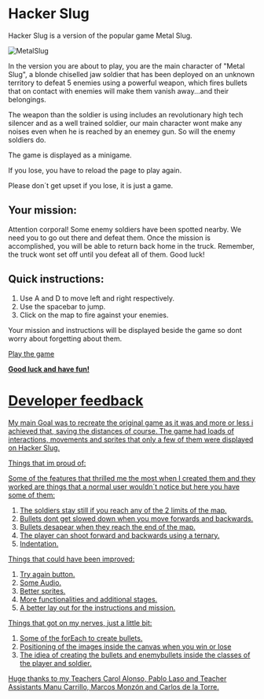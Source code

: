 # Hacker Slug

Hacker Slug is a version of the popular game Metal Slug.

![MetalSlug](https://www.comunidadxbox.com/wp-content/uploads/2020/06/metal-slug-2020-consolas.jpg)

In the version you are about to play, you are the main character of "Metal Slug", a blonde chiselled jaw soldier that has been deployed on an unknown territory to defeat 5 enemies using a powerful weapon, which fires bullets that on contact with enemies will make them vanish away...and their belongings.

The weapon than the soldier is using includes an revolutionary high tech silencer and as a well trained soldier, our main character wont make any noises even when he is reached by an enemey gun. So will the enemy soldiers do.

The game is displayed as a minigame.

If you lose, you have to reload the page to play again.

Please don´t get upset if you lose, it is just a game.


## Your mission:

Attention corporal! Some enemy soldiers have been spotted nearby. We need you
to go out there and defeat them. Once the mission is accomplished, you will be able to return
back home in the truck. Remember, the truck wont set off until you defeat all of them.
Good luck!

## Quick instructions:

1. Use A and D to move left and right respectively.
2. Use the spacebar to jump.
3. Click on the map to fire against your enemies.

Your mission and instructions will be displayed beside the game so dont worry about forgetting about them.

<a href="https://sergiovs93.github.io/Hacker-Slug/" rel="nofollow">

Play the game

**Good luck and have fun!**

# Developer feedback

My main Goal was to recreate the original game as it was and more or less i achieved that, saving the distances of course. The game had loads of interactions, movements and sprites that only a few of them were displayed on Hacker Slug.

Things that im proud of:

Some of the features that thrilled me the most when I created them and they worked are things that a normal user wouldn´t notice but here you have some of them:

1. The soldiers stay still if you reach any of the 2 limits of the map.
2. Bullets dont get slowed down when you move forwards and backwards.
3. Bullets desapear when they reach the end of the map.
4. The player can shoot forward and backwards using a ternary.
5. Indentation.

Things that could have been improved:

1. Try again button.
2. Some Audio.
3. Better sprites.
4. More functionalities and additional stages.
5. A better lay out for the instructions and mission.

Things that got on my nerves, just a little bit:

1. Some of the forEach to create bullets.
2. Positioning of the images inside the canvas when you win or lose
3. The idiea of creating the bullets and enemybullets inside the classes of the player and soldier.

Huge thanks to my Teachers Carol Alonso, Pablo Laso and Teacher Assistants Manu Carrillo, Marcos Monzón and Carlos de la Torre.



